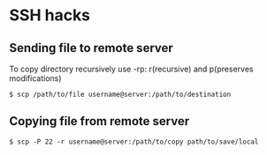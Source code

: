 # SSH hacks

## Sending file to remote server

To copy directory recursively use -rp: r(recursive) and p(preserves modifications)

`$ scp /path/to/file username@server:/path/to/destination`

## Copying file from remote server

`$ scp -P 22 -r username@server:/path/to/copy path/to/save/local`